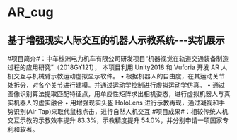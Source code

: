 # AR_cug
## 基于增强现实人际交互的机器人示教系统---实机展示

#项目简介#：中车株洲电力机车有限公司研发项目“机器视觉在轨道交通装备制造过程的应用研究”（2018GY121），
本项目利用 Unity2018 和 Vuforia 开发 AR 人机交互与机械臂示教运动虚拟显示软件。
• 根据机器人的自由度，在其运动关节处拆分，对各个关节进行建模。并通过运动学控制进行虚拟运动学仿真。
• 通过图像识别算法提取匹配特征点，用单应性矩阵求出相机姿态，进行虚拟机器人与真实机器人的虚实融合
• 用增强现实头盔 HoloLens 进行示教再现，通过凝视和手势识别(Air Tap)来取代鼠标点击，进行自然人机交互
#项目成果#：相较传统人机交互示教的示教效率提升 83.3%，示教精度提升 54.0%，并分别申请一项国家专利和软著。
